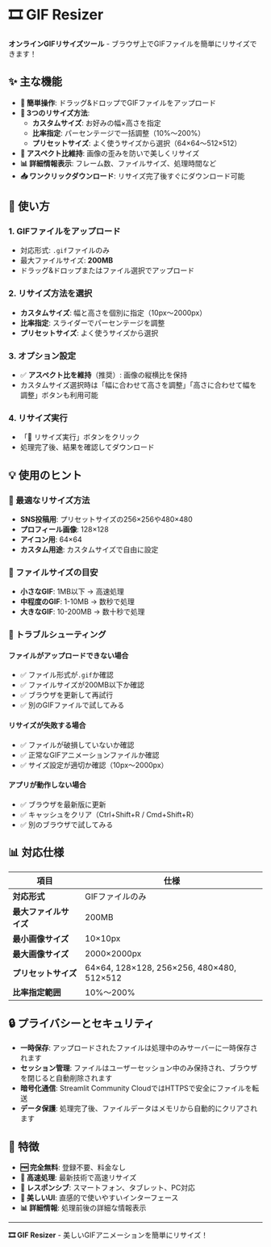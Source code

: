# 🎞️ GIF Resizer

**オンラインGIFリサイズツール** - ブラウザ上でGIFファイルを簡単にリサイズできます！

## ✨ 主な機能

- **🎯 簡単操作**: ドラッグ&ドロップでGIFファイルをアップロード
- **📏 3つのリサイズ方法**:
  - **カスタムサイズ**: お好みの幅×高さを指定
  - **比率指定**: パーセンテージで一括調整（10%〜200%）
  - **プリセットサイズ**: よく使うサイズから選択（64×64〜512×512）
- **🔄 アスペクト比維持**: 画像の歪みを防いで美しくリサイズ
- **📊 詳細情報表示**: フレーム数、ファイルサイズ、処理時間など
- **📥 ワンクリックダウンロード**: リサイズ完了後すぐにダウンロード可能

## 🚀 使い方

### 1. GIFファイルをアップロード
- 対応形式: `.gif`ファイルのみ
- 最大ファイルサイズ: **200MB**
- ドラッグ&ドロップまたはファイル選択でアップロード

### 2. リサイズ方法を選択
- **カスタムサイズ**: 幅と高さを個別に指定（10px〜2000px）
- **比率指定**: スライダーでパーセンテージを調整
- **プリセットサイズ**: よく使うサイズから選択

### 3. オプション設定
- ✅ **アスペクト比を維持**（推奨）: 画像の縦横比を保持
- カスタムサイズ選択時は「幅に合わせて高さを調整」「高さに合わせて幅を調整」ボタンも利用可能

### 4. リサイズ実行
- 「🔄 リサイズ実行」ボタンをクリック
- 処理完了後、結果を確認してダウンロード

## 💡 使用のヒント

### 🎯 最適なリサイズ方法
- **SNS投稿用**: プリセットサイズの256×256や480×480
- **プロフィール画像**: 128×128
- **アイコン用**: 64×64
- **カスタム用途**: カスタムサイズで自由に設定

### 📱 ファイルサイズの目安
- **小さなGIF**: 1MB以下 → 高速処理
- **中程度のGIF**: 1-10MB → 数秒で処理
- **大きなGIF**: 10-200MB → 数十秒で処理

### 🔧 トラブルシューティング

#### ファイルがアップロードできない場合
- ✅ ファイル形式が`.gif`か確認
- ✅ ファイルサイズが200MB以下か確認
- ✅ ブラウザを更新して再試行
- ✅ 別のGIFファイルで試してみる

#### リサイズが失敗する場合
- ✅ ファイルが破損していないか確認
- ✅ 正常なGIFアニメーションファイルか確認
- ✅ サイズ設定が適切か確認（10px〜2000px）

#### アプリが動作しない場合
- ✅ ブラウザを最新版に更新
- ✅ キャッシュをクリア（Ctrl+Shift+R / Cmd+Shift+R）
- ✅ 別のブラウザで試してみる

## 📊 対応仕様

| 項目 | 仕様 |
|------|------|
| **対応形式** | GIFファイルのみ |
| **最大ファイルサイズ** | 200MB |
| **最小画像サイズ** | 10×10px |
| **最大画像サイズ** | 2000×2000px |
| **プリセットサイズ** | 64×64, 128×128, 256×256, 480×480, 512×512 |
| **比率指定範囲** | 10%〜200% |

## 🔒 プライバシーとセキュリティ

- **一時保存**: アップロードされたファイルは処理中のみサーバーに一時保存されます
- **セッション管理**: ファイルはユーザーセッション中のみ保持され、ブラウザを閉じると自動削除されます
- **暗号化通信**: Streamlit Community CloudではHTTPSで安全にファイルを転送
- **データ保護**: 処理完了後、ファイルデータはメモリから自動的にクリアされます

## 🌟 特徴

- **🆓 完全無料**: 登録不要、料金なし
- **🚀 高速処理**: 最新技術で高速リサイズ
- **📱 レスポンシブ**: スマートフォン、タブレット、PC対応
- **🎨 美しいUI**: 直感的で使いやすいインターフェース
- **📊 詳細情報**: 処理前後の詳細な情報表示

---

**🎞️ GIF Resizer** - 美しいGIFアニメーションを簡単にリサイズ！ 